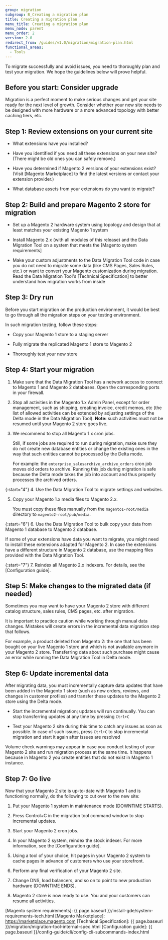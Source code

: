 ```yaml
---
group: migration
subgroup: B_Creating a migration plan
title: Creating a migration plan
menu_title: Creating a migration plan
menu_node: parent
menu_order: 2
version: 2.0
redirect_from: /guides/v1.0/migration/migration-plan.html
functional_areas:
  - Tools
---
```


To migrate successfully and avoid issues, you need to thoroughly plan and test your migration. We hope the guidelines below will prove helpful.

## Before you start: Consider upgrade

Migration is a perfect moment to make serious changes and get your site ready for the next level of growth. Consider whether your new site needs to be designed with more hardware or a more advanced topology with better caching tiers, etc.

## Step 1: Review extensions on your current site

* What extensions have you installed?

* Have you identified if you need all these extensions on your new site?  (There might be old ones you can safely remove.)

* Have you determined if Magento 2 versions of your extensions exist?  (Visit [Magento Marketplace] to find the latest versions or contact your extension provider.)

* What database assets from your extensions do you want to migrate?

## Step 2: Build and prepare Magento 2 store for migration

* Set up a Magento 2 hardware system using topology and design that at least matches your existing Magento 1 system

* Install Magento 2.x (with all modules of this release) and the Data Migration Tool on a system that meets the [Magento system requirements]

* Make your custom adjustments to the Data Migration Tool code in case you do not need to migrate some data (like CMS Pages, Sales Rules, etc.) or want to convert your Magento customization during migration. Read the Data Migration Tool's [Technical Specification] to better understand how migration works from inside

## Step 3: Dry run

Before you start migration on the production environment, it would be best to go through all the migration steps on your testing environment.

In such migration testing, follow these steps:

* Copy your Magento 1 store to a staging server

* Fully migrate the replicated Magento 1 store to Magento 2

* Thoroughly test your new store

## Step 4: Start your migration

1. Make sure that the Data Migration Tool has a network access to connect to Magento 1 and Magento 2 databases. Open the corresponding ports in your firewall.

2. Stop all activities in the Magento 1.x Admin Panel, except for order management, such as shipping, creating invoice, credit memos, etc (the list of allowed activities can be extended by adjusting settings of the Delta mode in the Data Migration Tool). **Note:** such activities must not be resumed until your Magento 2 store goes live.

3. We recommend to stop all Magento 1.x cron jobs.

   Still, if some jobs are required to run during migration, make sure they do not create new database entities or change the existing ones in the way that such entities cannot be processed by the Delta mode.

   For example: the `enterprise_salesarchive_archive_orders` cron job moves old orders to archive. Running this job during migration is safe because the Delta mode takes the job into account and thus properly processes the archived orders.

{:start="4"}
4. Use the Data Migration Tool to migrate settings and websites.

5. Copy your Magento 1.x media files to Magento 2.x.

   You must copy these files manually from the `magento1-root/media` directory to `magento2-root/pub/media`.

{:start="6"}
6. Use the Data Migration Tool to bulk copy your data from Magento 1 database to Magento 2 database.

   If some of your extensions have data you want to migrate, you might need to install these extensions adapted for Magento 2. In case the extensions have a different structure in Magento 2 database, use the mapping files provided with the Data Migration Tool.

{:start="7"}
7. Reindex all Magento 2.x indexers. For details, see the [Configuration guide].

## Step 5: Make changes to the migrated data (if needed)

Sometimes you may want to have your Magento 2 store with different catalog structure, sales rules, CMS pages, etc. after migration.

It is important to practice caution while working through manual data changes. Mistakes will create errors in the incremental data migration step that follows.

For example, a product deleted from Magento 2: the one that has been bought on your live Magento 1 store and which is not available anymore in your Magento 2 store. Transferring data about such purchase might cause an error while running the Data Migration Tool in Delta mode.

## Step 6: Update incremental data

After migrating data, you must incrementally capture data updates that have been added in the Magento 1 store (such as new orders, reviews, and changes in customer profiles) and transfer these updates to the Magento 2 store using the Delta mode.

* Start the incremental migration; updates will run continually.
You can stop transferring updates at any time by pressing `Ctrl+C`

* Test your Magento 2 site during this time to catch any issues as soon as possible.
In case of such issues, press `Ctrl+C` to stop incremental migration and start it again after issues are resolved

<div class="bs-callout bs-callout-info" id="info">
  <p>Volume check warnings may appear in case you conduct testing of your Magento 2 site and run migration process at the same time. It happens because in Magento 2 you create entities that do not exist in Magento 1 instance.</p>
</div>

## Step 7: Go live

Now that your Magento 2 site is up-to-date with Magento 1 and is functioning normally, do the following to cut over to the new site:

1. Put your Magento 1 system in maintenance mode (DOWNTIME STARTS).

2. Press Control+C in the migration tool command window to stop incremental updates.

3. Start your Magento 2 cron jobs.

4. In your Magento 2 system, reindex the stock indexer. For more information, see the [Configuration guide].

5. Using a tool of your choice, hit pages in your Magento 2 system to cache pages in advance of customers who use your storefront.

6. Perform any final verification of your Magento 2 site.

7. Change DNS, load balancers, and so on to point to new production hardware (DOWNTIME ENDS).

8. Magento 2 store is now ready to use. You and your customers can resume all activities.


<!-- LINK ADDRESSES -->
[Magento system requirements]: {{ page.baseurl }}/install-gde/system-requirements-tech.html
[Magento Marketplace]: https://marketplace.magento.com
[Technical Specification]: {{ page.baseurl }}/migration/migration-tool-internal-spec.html
[Configuration guide]: {{ page.baseurl }}/config-guide/cli/config-cli-subcommands-index.html
